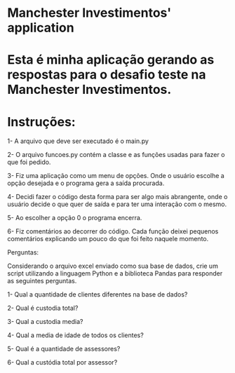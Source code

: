 # Manchester Investimentos' application

# Esta é minha aplicação gerando as respostas para o desafio teste na Manchester Investimentos.

# Instruções:

1- A arquivo que deve ser executado é o main.py

2- O arquivo funcoes.py contém a classe e as funções usadas para fazer o que foi pedido.

3- Fiz uma aplicação como um menu de opções. Onde o usuário escolhe a opção desejada e o programa gera a saída procurada.

4- Decidi fazer o código desta forma para ser algo mais abrangente, onde o usuário decide o que quer de saída e para ter uma interação com o mesmo.

5- Ao escolher a opção 0 o programa encerra.

6- Fiz comentários ao decorrer do código. Cada função deixei pequenos comentários explicando um pouco do que foi feito naquele momento.










Perguntas:

Considerando o arquivo excel enviado como sua base de dados, crie um script utilizando a linguagem Python e a biblioteca Pandas para responder as seguintes perguntas.

1- Qual a quantidade de clientes diferentes na base de dados?

2- Qual é custodia total?

3- Qual a custodia media?

4- Qual a media de idade de todos os clientes?

5- Qual é a quantidade de assessores?

6- Qual a custódia total por assessor?
